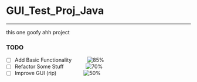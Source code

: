 # GUI_Test_Proj_Java
---
this one goofy ahh project

### TODO
- [ ] Add Basic Functionality   ![85%](https://progress-bar.dev/85)
- [ ] Refactor Some Stuff      ![70%](https://progress-bar.dev/70)
- [ ] Improve GUI (rip)       ![50%](https://progress-bar.dev/50)
